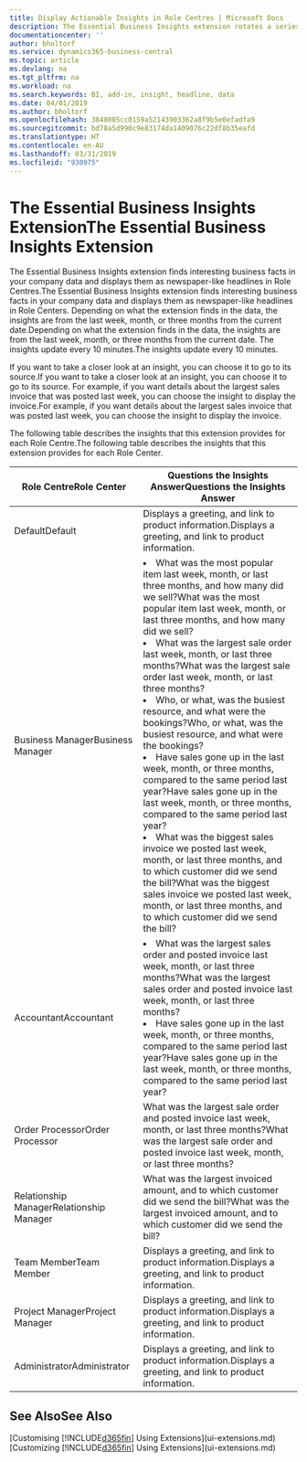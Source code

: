 ```yaml
---
title: Display Actionable Insights in Role Centres | Microsoft Docs
description: The Essential Business Insights extension rotates a series of business insights on Role Centres.
documentationcenter: ''
author: bholtorf
ms.service: dynamics365-business-central
ms.topic: article
ms.devlang: na
ms.tgt_pltfrm: na
ms.workload: na
ms.search.keywords: BI, add-in, insight, headline, data
ms.date: 04/01/2019
ms.author: bholtorf
ms.openlocfilehash: 3848005cc0159a52143903362a8f9b5e0efadfa9
ms.sourcegitcommit: bd78a5d990c9e83174da1409076c22df8b35eafd
ms.translationtype: HT
ms.contentlocale: en-AU
ms.lasthandoff: 03/31/2019
ms.locfileid: "930975"
---
```

# <a name="the-essential-business-insights-extension"></a><span data-ttu-id="3fbd7-103">The Essential Business Insights Extension</span><span class="sxs-lookup"><span data-stu-id="3fbd7-103">The Essential Business Insights Extension</span></span>
<span data-ttu-id="3fbd7-104">The Essential Business Insights extension finds interesting business facts in your company data and displays them as newspaper-like headlines in Role Centres.</span><span class="sxs-lookup"><span data-stu-id="3fbd7-104">The Essential Business Insights extension finds interesting business facts in your company data and displays them as newspaper-like headlines in Role Centers.</span></span> <span data-ttu-id="3fbd7-105">Depending on what the extension finds in the data, the insights are from the last week, month, or three months from the current date.</span><span class="sxs-lookup"><span data-stu-id="3fbd7-105">Depending on what the extension finds in the data, the insights are from the last week, month, or three months from the current date.</span></span> <span data-ttu-id="3fbd7-106">The insights update every 10 minutes.</span><span class="sxs-lookup"><span data-stu-id="3fbd7-106">The insights update every 10 minutes.</span></span>  

<span data-ttu-id="3fbd7-107">If you want to take a closer look at an insight, you can choose it to go to its source.</span><span class="sxs-lookup"><span data-stu-id="3fbd7-107">If you want to take a closer look at an insight, you can choose it to go to its source.</span></span> <span data-ttu-id="3fbd7-108">For example, if you want details about the largest sales invoice that was posted last week, you can choose the insight to display the invoice.</span><span class="sxs-lookup"><span data-stu-id="3fbd7-108">For example, if you want details about the largest sales invoice that was posted last week, you can choose the insight to display the invoice.</span></span>

<span data-ttu-id="3fbd7-109">The following table describes the insights that this extension provides for each Role Centre.</span><span class="sxs-lookup"><span data-stu-id="3fbd7-109">The following table describes the insights that this extension provides for each Role Center.</span></span>

|<span data-ttu-id="3fbd7-110">Role Centre</span><span class="sxs-lookup"><span data-stu-id="3fbd7-110">Role Center</span></span>|<span data-ttu-id="3fbd7-111">Questions the Insights Answer</span><span class="sxs-lookup"><span data-stu-id="3fbd7-111">Questions the Insights Answer</span></span>|
|----|-----|
|<span data-ttu-id="3fbd7-112">Default</span><span class="sxs-lookup"><span data-stu-id="3fbd7-112">Default</span></span>|<span data-ttu-id="3fbd7-113">Displays a greeting, and link to product information.</span><span class="sxs-lookup"><span data-stu-id="3fbd7-113">Displays a greeting, and link to product information.</span></span>|
|<span data-ttu-id="3fbd7-114">Business Manager</span><span class="sxs-lookup"><span data-stu-id="3fbd7-114">Business Manager</span></span>|<li> <span data-ttu-id="3fbd7-115">What was the most popular item last week, month, or last three months, and how many did we sell?</span><span class="sxs-lookup"><span data-stu-id="3fbd7-115">What was the most popular item last week, month, or last three months, and how many did we sell?</span></span><br><li> <span data-ttu-id="3fbd7-116">What was the largest sale order last week, month, or last three months?</span><span class="sxs-lookup"><span data-stu-id="3fbd7-116">What was the largest sale order last week, month, or last three months?</span></span><br><li> <span data-ttu-id="3fbd7-117">Who, or what, was the busiest resource, and what were the bookings?</span><span class="sxs-lookup"><span data-stu-id="3fbd7-117">Who, or what, was the busiest resource, and what were the bookings?</span></span><br><li> <span data-ttu-id="3fbd7-118">Have sales gone up in the last week, month, or three months, compared to the same period last year?</span><span class="sxs-lookup"><span data-stu-id="3fbd7-118">Have sales gone up in the last week, month, or three months, compared to the same period last year?</span></span><br><li> <span data-ttu-id="3fbd7-119">What was the biggest sales invoice we posted last week, month, or last three months, and to which customer did we send the bill?</span><span class="sxs-lookup"><span data-stu-id="3fbd7-119">What was the biggest sales invoice we posted last week, month, or last three months, and to which customer did we send the bill?</span></span></li> |
|<span data-ttu-id="3fbd7-120">Accountant</span><span class="sxs-lookup"><span data-stu-id="3fbd7-120">Accountant</span></span>|<li> <span data-ttu-id="3fbd7-121">What was the largest sales order and posted invoice last week, month, or last three months?</span><span class="sxs-lookup"><span data-stu-id="3fbd7-121">What was the largest sales order and posted invoice last week, month, or last three months?</span></span><br><li> <span data-ttu-id="3fbd7-122">Have sales gone up in the last week, month, or three months, compared to the same period last year?</span><span class="sxs-lookup"><span data-stu-id="3fbd7-122">Have sales gone up in the last week, month, or three months, compared to the same period last year?</span></span> |
|<span data-ttu-id="3fbd7-123">Order Processor</span><span class="sxs-lookup"><span data-stu-id="3fbd7-123">Order Processor</span></span>| <span data-ttu-id="3fbd7-124">What was the largest sale order and posted invoice last week, month, or last three months?</span><span class="sxs-lookup"><span data-stu-id="3fbd7-124">What was the largest sale order and posted invoice last week, month, or last three months?</span></span>|
|<span data-ttu-id="3fbd7-125">Relationship Manager</span><span class="sxs-lookup"><span data-stu-id="3fbd7-125">Relationship Manager</span></span>| <span data-ttu-id="3fbd7-126">What was the largest invoiced amount, and to which customer did we send the bill?</span><span class="sxs-lookup"><span data-stu-id="3fbd7-126">What was the largest invoiced amount, and to which customer did we send the bill?</span></span>|
|<span data-ttu-id="3fbd7-127">Team Member</span><span class="sxs-lookup"><span data-stu-id="3fbd7-127">Team Member</span></span>| <span data-ttu-id="3fbd7-128">Displays a greeting, and link to product information.</span><span class="sxs-lookup"><span data-stu-id="3fbd7-128">Displays a greeting, and link to product information.</span></span>|
|<span data-ttu-id="3fbd7-129">Project Manager</span><span class="sxs-lookup"><span data-stu-id="3fbd7-129">Project Manager</span></span>| <span data-ttu-id="3fbd7-130">Displays a greeting, and link to product information.</span><span class="sxs-lookup"><span data-stu-id="3fbd7-130">Displays a greeting, and link to product information.</span></span>|
|<span data-ttu-id="3fbd7-131">Administrator</span><span class="sxs-lookup"><span data-stu-id="3fbd7-131">Administrator</span></span>| <span data-ttu-id="3fbd7-132">Displays a greeting, and link to product information.</span><span class="sxs-lookup"><span data-stu-id="3fbd7-132">Displays a greeting, and link to product information.</span></span>|

## <a name="see-also"></a><span data-ttu-id="3fbd7-133">See Also</span><span class="sxs-lookup"><span data-stu-id="3fbd7-133">See Also</span></span>
<span data-ttu-id="3fbd7-134">[Customising [!INCLUDE[d365fin](includes/d365fin_md.md)] Using Extensions](ui-extensions.md)</span><span class="sxs-lookup"><span data-stu-id="3fbd7-134">[Customizing [!INCLUDE[d365fin](includes/d365fin_md.md)] Using Extensions](ui-extensions.md)</span></span>
